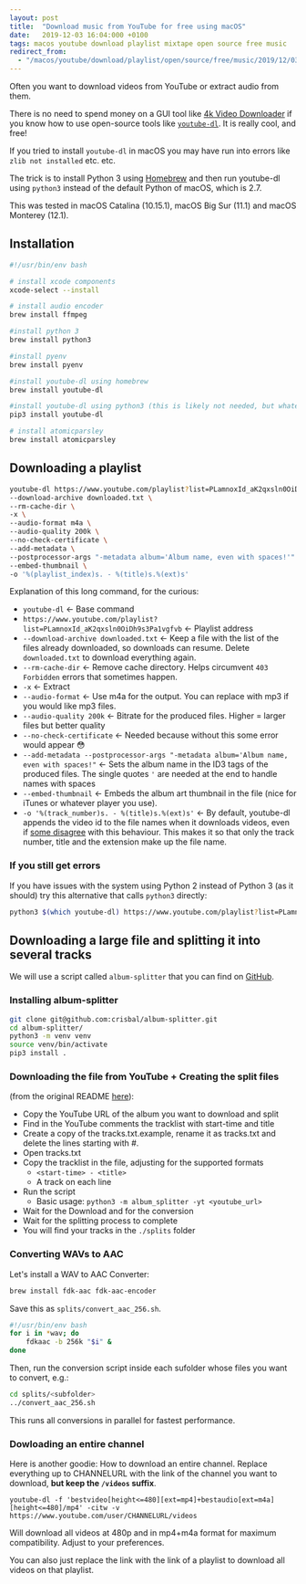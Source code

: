 ```yaml
---
layout: post
title:  "Download music from YouTube for free using macOS"
date:   2019-12-03 16:04:000 +0100
tags: macos youtube download playlist mixtape open source free music
redirect_from:
  - "/macos/youtube/download/playlist/open/source/free/music/2019/12/03/download-youtube-playlists-for-free-macos/"
---
```


Often you want to download videos from YouTube or extract audio from them.

There is no need to spend money on a GUI tool like [4k Video Downloader](https://www.4kdownload.com) if you know how to use open-source tools like [`youtube-dl`](https://github.com/ytdl-org/youtube-dl/blob/master/README.md#readme). It is really cool, and free!

If you tried to install `youtube-dl` in macOS you may have run into errors like `zlib not installed` etc. etc.

The trick is to install Python 3 using [Homebrew](https://brew.sh) and then run youtube-dl using `python3` instead of the default Python of macOS, which is 2.7.

This was tested in macOS Catalina (10.15.1), macOS Big Sur (11.1) and macOS Monterey (12.1).

## Installation

```bash
#!/usr/bin/env bash

# install xcode components
xcode-select --install

# install audio encoder
brew install ffmpeg

#install python 3
brew install python3

#install pyenv
brew install pyenv

#install youtube-dl using homebrew
brew install youtube-dl

#install youtube-dl using python3 (this is likely not needed, but whatever...)
pip3 install youtube-dl

# install atomicparsley
brew install atomicparsley
```

## Downloading a playlist

```bash
youtube-dl https://www.youtube.com/playlist?list=PLamnoxId_aK2qxsln0OiDh9s3Pa1vgfvb \
--download-archive downloaded.txt \
--rm-cache-dir \
-x \
--audio-format m4a \
--audio-quality 200k \
--no-check-certificate \
--add-metadata \
--postprocessor-args "-metadata album='Album name, even with spaces!'" \
--embed-thumbnail \
-o '%(playlist_index)s. - %(title)s.%(ext)s'
```

Explanation of this long command, for the curious:

- `youtube-dl` &larr; Base command
- `https://www.youtube.com/playlist?list=PLamnoxId_aK2qxsln0OiDh9s3Pa1vgfvb` &larr; Playlist address
- `--download-archive downloaded.txt` &larr; Keep a file with the list of the files already downloaded, so downloads can resume. Delete `downloaded.txt` to download everything again.
- `--rm-cache-dir` &larr; Remove cache directory. Helps circumvent `403 Forbidden` errors that sometimes happen.
- `-x` &larr; Extract
- `--audio-format` &larr; Use m4a for the output. You can replace with mp3 if you would like mp3 files.
- `--audio-quality 200k` &larr; Bitrate for the produced files. Higher = larger files but better quality
- `--no-check-certificate` &larr; Needed because without this some error would appear 😳
- `--add-metadata --postprocessor-args "-metadata album='Album name, even with spaces!"` &larr; Sets the album name in the ID3 tags of the produced files. The single quotes `'` are needed at the end to handle names with spaces
- `--embed-thumbnail` &larr; Embeds the album art thumbnail in the file (nice for iTunes or whatever player you use).
- `-o '%(track_number)s. - %(title)s.%(ext)s'` &larr; By default, youtube-dl appends the video id to the file names when it downloads videos, even if [some disagree](https://github.com/ytdl-org/youtube-dl/issues/4071) with this behaviour. This makes it so that only the track number, title and the extension make up the file name.

### If you still get errors

If you have issues with the system using Python 2 instead of Python 3 (as it should) try this alternative that calls `python3` directly:

```bash
python3 $(which youtube-dl) https://www.youtube.com/playlist?list=PLamnoxId_aK2qxsln0OiDh9s3Pa1vgfvb -x --audio-format m4a --audio-quality 200k --no-check-certificate "-metadata album=\"Album name, even with spaces!\"" --embed-thumbnail -o '%(playlist_index)s. - %(title)s.%(ext)s'
```

## Downloading a large file and splitting it into several tracks

We will use a script called `album-splitter` that you can find on [GitHub](https://github.com/crisbal/album-splitter). 

### Installing album-splitter

```bash
git clone git@github.com:crisbal/album-splitter.git
cd album-splitter/
python3 -m venv venv
source venv/bin/activate
pip3 install .
```

### Downloading the file from YouTube + Creating the split files


(from the original README [here](https://github.com/crisbal/album-splitter#quick-guide-from-a-local-album)):

+ Copy the YouTube URL of the album you want to download and split
+ Find in the YouTube comments the tracklist with start-time and title
+ Create a copy of the tracks.txt.example, rename it as tracks.txt and
   delete the lines starting with #.
+ Open tracks.txt
+ Copy the tracklist in the file, adjusting for the supported formats
    * `<start-time> - <title>`
    * A track on each line
+ Run the script
    * Basic usage: `python3 -m album_splitter -yt <youtube_url>`
+ Wait for the Download and for the conversion
+ Wait for the splitting process to complete
+ You will find your tracks in the `./splits` folder

### Converting WAVs to AAC

Let's install a WAV to AAC Converter: 

```bash
brew install fdk-aac fdk-aac-encoder
```

Save this as `splits/convert_aac_256.sh`. 

```bash
#!/usr/bin/env bash
for i in *wav; do
    fdkaac -b 256k "$i" &
done
```

Then, run the conversion script inside each sufolder whose files you want to convert, e.g.: 

```bash
cd splits/<subfolder>
../convert_aac_256.sh
```

This runs all conversions in parallel for fastest performance.


### Dowloading an entire channel

Here is another goodie: How to download an entire channel. Replace everything up to CHANNELURL with the link of the channel you want to download, **but keep the `/videos` suffix**.

`youtube-dl -f 'bestvideo[height<=480][ext=mp4]+bestaudio[ext=m4a][height<=480]/mp4' -citw -v  https://www.youtube.com/user/CHANNELURL/videos`

Will download all videos at 480p and in mp4+m4a format for maximum compatibility. Adjust to your preferences.

You can also just replace the link with the link of a playlist to download all videos on that playlist.
